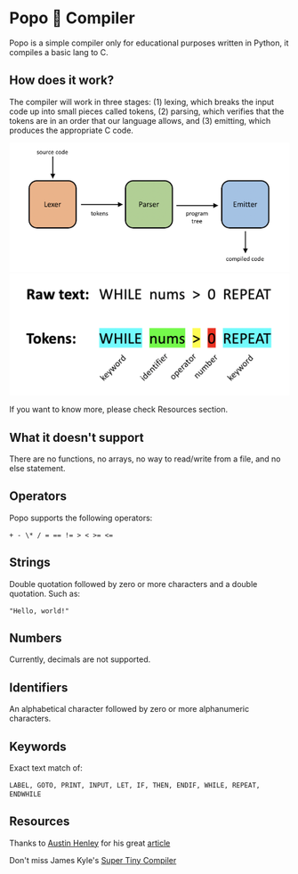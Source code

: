 # Popo 🍑 Compiler

Popo is a simple compiler only for educational purposes written in Python, it compiles a basic lang to C.

## How does it work?

The compiler will work in three stages: (1) lexing, which breaks the input code up into small pieces called tokens, (2) parsing, which verifies that the tokens are in an order that our language allows, and (3) emitting, which produces the appropriate C code.

![Compiler Steps](./images/compilersteps.png)
![Tokens](./images/tokens.png)

If you want to know more, please check Resources section.

## What it doesn't support

There are no functions, no arrays, no way to read/write from a file, and no else statement.

## Operators

Popo supports the following operators:

```
+ - \* / = == != > < >= <=
```

## Strings

Double quotation followed by zero or more characters and a double quotation. Such as:

```
"Hello, world!"
```

## Numbers

Currently, decimals are not supported.

## Identifiers

An alphabetical character followed by zero or more alphanumeric characters.

## Keywords

Exact text match of:

```
LABEL, GOTO, PRINT, INPUT, LET, IF, THEN, ENDIF, WHILE, REPEAT, ENDWHILE
```

## Resources

Thanks to [Austin Henley](https://github.com/AZHenley) for his great [article](http://web.eecs.utk.edu/~azh/blog/teenytinycompiler1.html)

Don't miss James Kyle's [Super Tiny Compiler](https://github.com/jamiebuilds/the-super-tiny-compiler)
